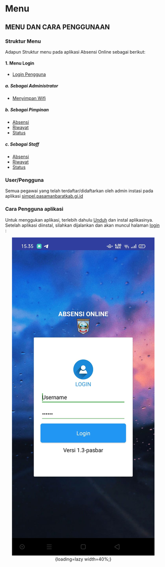 # Menu
## MENU DAN CARA PENGGUNAAN
### Struktur Menu
Adapun Struktur menu pada aplikasi Absensi Online sebagai berikut:

#### 1. Menu Login
   * [Login Pengguna](../Pengguna/login)

##### a. Sebagai Administrator
 * [Menyimpan Wifi](../Administrator/#wifi-yang-terhubung)
 
##### b. Sebagai Pimpinan
 * [Absensi](../Pengguna/) 
 * [Riwayat](../Pengguna/riwayat) 
 * [Status](../Pengguna/status) 
##### c. Sebagai Staff
 * [Absensi](../Pengguna/) 
 * [Riwayat](../Pengguna/riwayat) 
 * [Status](../Pengguna/status) 

### User/Pengguna
Semua pegawai yang telah terdaftar/didaftarkan oleh admin instasi pada aplikasi [simpel.pasamanbaratkab.gi.id](https://Simpel.pasamanbaratkab.gi.id)

### Cara Pengguna aplikasi
Untuk menggukan aplikasi, terlebih dahulu <a href="https://mobileabsensi.pasamanbaratkab.go.id/apk" target="_blank">Unduh</a> dan instal aplikasinya. Setelah aplikasi diinstal, silahkan dijalankan dan akan muncul halaman [login](/Pengguna/login) :
<center>

![Login](../assets/images/img-login.png){loading=lazy width=40%;}

</center>